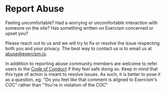 # Report Abuse

Feeling uncomfortable? Had a worrying or uncomfortable interaction with someone on the site? Has something written on Exercism concerned or upset you?

Please reach out to us and we will try to fix or resolve the issue respecting both you and your privacy. The best way to contact us is to email us at [abuse@exercism.io](mailto:abuse@exercism.io).

In addittion to reporting abuse community members are welcome to refer users to the [Code of Conduct](/docs/using/legal/code-of-conduct) if they feel safe doing so.
Keep in mind that this type of action is meant to resolve issues. As such, it is better to pose it as a question, eg. "Do you feel like that comment is aligned to Exercism's COC" rather than "You're in violation of the COC"
